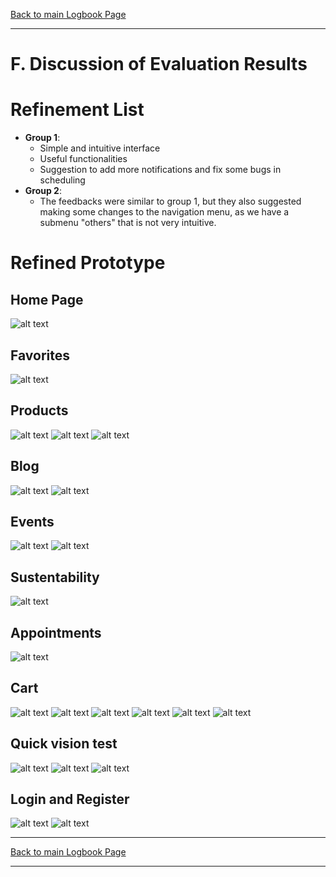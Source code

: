 [Back to main Logbook Page](../hci_logbook.md)

---

# F. Discussion of Evaluation Results


# Refinement List
- **Group 1**: 
    - Simple and intuitive interface
    - Useful functionalities
    - Suggestion to add more notifications and fix some bugs in scheduling
- **Group 2**:
    - The feedbacks were similar to group 1, but they also suggested making some changes to the navigation menu, as we have a submenu "others" that is not very intuitive.

# Refined Prototype

## Home Page
![alt text](Home.png)
## Favorites
![alt text](favorites.png) 
## Products
![alt text](products.png)
![alt text](productID.png)
![alt text](testProduct.png)
## Blog
 ![alt text](blog.png)
 ![alt text](BlogID.png)
## Events
![alt text](events.png)
![alt text](eventID.png)
## Sustentability
![alt text](sustentability.png)
## Appointments
![alt text](appointments.png)

## Cart
![alt text](cart.png)
![alt text](cart2infos.png)
![alt text](cart3methods.png)
![alt text](cart3.png) 
![alt text](cart4review.png)
![alt text](cart5finish.png)
 
## Quick vision test 
![alt text](test1.png)
![alt text](test2.png)
![alt text](test3.png) 

## Login and Register
![alt text](register.png) 
![alt text](login.png)


---
[Back to main Logbook Page](../hci_logbook.md)

---